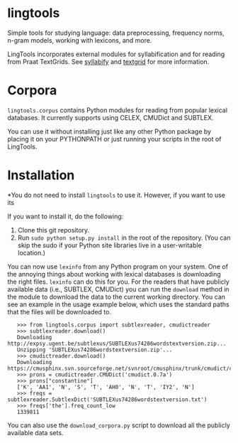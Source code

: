 lingtools
=========

Simple tools for studying language: data preprocessing, frequency
norms, n-gram models, working with lexicons, and more.

LingTools incorporates external modules for syllabification and for
reading from Praat TextGrids. See
[syllabify](https://github.com/kylebgorman/syllabify/) and
[textgrid](https://github.com/kylebgorman/textgrid/) for more
information.

Corpora
=======

``lingtools.corpus`` contains Python modules for reading from popular lexical databases.
It currently supports using CELEX, CMUDict and SUBTLEX.

You can use it without installing just like any other Python package by
placing it on your PYTHONPATH or just running your scripts in the root
of LingTools.



Installation
============

*You do not need to install ``lingtools`` to use it. However, if you want to use its

If you want to install it, do the following:

1. Clone this git repository.
1. Run ``sudo python setup.py install`` in the root of the repository. 
   (You can skip the sudo if your Python site libraries live in a user-writable 
   location.)

You can now use ``lexinfo`` from any Python program on your system.
One of the annoying things about working with lexical databases is downloading
the right files. ``lexinfo`` can do this for you. For the readers that have
publicly available data (i.e., SUBTLEX, CMUDict) you can 
run the ``download`` method in the module to download the data
to the current working directory. You can see an example in the usage example
below, which uses the standard paths that the files will be downloaded to.


       >>> from lingtools.corpus import subtlexreader, cmudictreader
       >>> subtlexreader.download()
       Downloading http://expsy.ugent.be/subtlexus/SUBTLEXus74286wordstextversion.zip...
       Unzipping 'SUBTLEXus74286wordstextversion.zip'...
       >>> cmudictreader.download()
       Downloading https://cmusphinx.svn.sourceforge.net/svnroot/cmusphinx/trunk/cmudict/cmudict.0.7a...
       >>> prons = cmudictreader.CMUDict('cmudict.0.7a')
       >>> prons["constantine"]
       ['K', 'AA1', 'N', 'S', 'T', 'AH0', 'N', 'T', 'IY2', 'N']
       >>> freqs = subtlexreader.SubtlexDict('SUBTLEXus74286wordstextversion.txt')
       >>> freqs['the'].freq_count_low
       1339811


You can also use the ``download_corpora.py`` script to download all the publicly available data sets.
